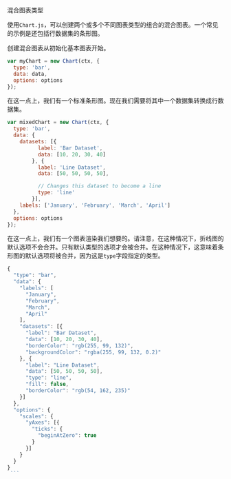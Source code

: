 混合图表类型

使用`Chart.js`，可以创建两个或多个不同图表类型的组合的混合图表。一个常见的示例是还包括行数据集的条形图。

创建混合图表从初始化基本图表开始。

```javascript
var myChart = new Chart(ctx, {
  type: 'bar',
  data: data,
  options: options
});
```

在这一点上，我们有一个标准条形图。现在我们需要将其中一个数据集转换成行数据集。

```javascript
var mixedChart = new Chart(ctx, {
  type: 'bar',
  data: {
    datasets: [{
          label: 'Bar Dataset',
          data: [10, 20, 30, 40]
        }, {
          label: 'Line Dataset',
          data: [50, 50, 50, 50],

          // Changes this dataset to become a line
          type: 'line'
        }],
    labels: ['January', 'February', 'March', 'April']
  },
  options: options
});
```

在这一点上，我们有一个图表渲染我们想要的。请注意，在这种情况下，折线图的默认选项不会合并。只有默认类型的选项才会被合并。在这种情况下，这意味着条形图的默认选项将被合并，因为这是`type`字段指定的类型。

````javascript
{
  "type": "bar",
  "data": {
    "labels": [
      "January", 
      "February", 
      "March", 
      "April"
    ],
    "datasets": [{
      "label": "Bar Dataset",
      "data": [10, 20, 30, 40],
      "borderColor": "rgb(255, 99, 132)",
      "backgroundColor": "rgba(255, 99, 132, 0.2)"
    }, {
      "label": "Line Dataset",
      "data": [50, 50, 50, 50],
      "type": "line",
      "fill": false,
      "borderColor": "rgb(54, 162, 235)"
    }]
  },
  "options": {
    "scales": {
      "yAxes": [{
        "ticks": {
          "beginAtZero": true
        }
      }]
    }
  }
}
 ```